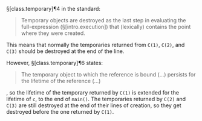 §[class.temporary]¶4 in the standard:

> Temporary objects are destroyed as the last step in evaluating the full-expression (§[intro.execution]) that (lexically) contains the point where they were created.

This means that normally the temporaries returned from `C(1)`, `C(2)`, and `C(3)` should be destroyed at the end of the line.

However, §[class.temporary]¶6 states:

> The temporary object to which the reference is bound (...) persists for the lifetime of the reference (...)

, so the lifetime of the temporary returned by `C(1)` is extended for the lifetime of `c`, to the end of `main()`. The temporaries returned by `C(2)` and `C(3)` are still destroyed at the end of their lines of creation, so they get destroyed before the one returned by `C(1)`.